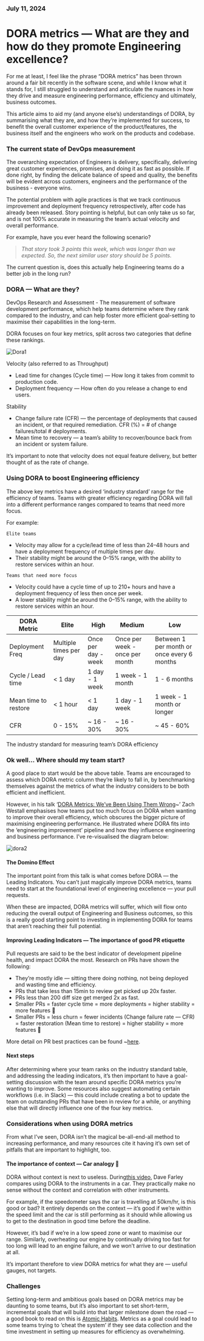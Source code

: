 ### July 11, 2024

# DORA metrics — What are they and how do they promote Engineering excellence?

For me at least, I feel like the phrase “DORA metrics” has been thrown around a fair bit recently in the software scene, and while I know what it stands for, I still struggled to understand and articulate the nuances in how they drive and measure engineering performance, efficiency and ultimately, business outcomes.

This article aims to aid my (and anyone else’s) understandings of DORA, by summarising what they are, and how they’re implemented for success, to benefit the overall customer experience of the product/features, the business itself and the engineers who work on the products and codebase.

### The current state of DevOps measurement

The overarching expectation of Engineers is delivery, specifically, delivering great customer experiences, promises, and doing it as fast as possible. If done right, by finding the delicate balance of speed and quality, the benefits will be evident across customers, engineers and the performance of the business - everyone wins.

The potential problem with agile practices is that we track continuous improvement and deployment frequency retrospectively, after code has already been released.
Story pointing is helpful, but can only take us so far, and is not 100% accurate in measuring the team’s actual velocity and overall performance.

For example, have you ever heard the following scenario?

> _That story took 3 points this week, which was longer than we expected. So, the next similar user story should be 5 points._

The current question is, does this actually help Engineering teams do a better job in the long run?

### DORA — What are they?

DevOps Research and Assessment - The measurement of software development performance, which help teams determine where they rank compared to the industry, and can help foster more efficient goal-setting to maximise their capabilities in the long-term.

DORA focuses on four key metrics, split across two categories that define these rankings.

![Dora1](../../public/images/dora1.png)

Velocity (also referred to as Throughput)

- Lead time for changes (Cycle time) — How long it takes from commit to production code.
- Deployment frequency — How often do you release a change to end users.

Stability

- Change failure rate (CFR) — the percentage of deployments that caused an incident, or that required remediation. CFR (%) = # of change failures/total # deployments.
- Mean time to recovery — a team’s ability to recover/bounce back from an incident or system failure.

It’s important to note that velocity does not equal feature delivery, but better thought of as the rate of change.

### Using DORA to boost Engineering efficiency

The above key metrics have a desired ‘industry standard’ range for the efficiency of teams. Teams with greater efficiency regarding DORA will fall into a different performance ranges compared to teams that need more focus.

For example:

`Elite teams`

- Velocity may allow for a cycle/lead time of less than 24–48 hours and have a deployment frequency of multiple times per day.
- Their stability might be around the 0–15% range, with the ability to restore services within an hour.

`Teams that need more focus`

- Velocity could have a cycle time of up to 210+ hours and have a deployment frequency of less then once per week.
- A lower stability might be around the 0–15% range, with the ability to restore services within an hour.

| DORA Metric          | Elite                  | High                | Medium                         | Low                                        |
| -------------------- | ---------------------- | ------------------- | ------------------------------ | ------------------------------------------ |
| Deployment Freq      | Multiple times per day | Once per day - week | Once per week - once per month | Between 1 per month or once every 6 months |
| Cycle / Lead time    | < 1 day                | 1 day - 1 week      | 1 week - 1 month               | 1 - 6 months                               |
| Mean time to restore | < 1 hour               | < 1 day             | 1 day - 1 week                 | 1 week - 1 month or longer                 |
| CFR                  | 0 - 15%                | ~ 16 - 30%          | ~ 16 - 30%                     | ~ 45 - 60%                                 |

The industry standard for measuring team’s DORA efficiency

### Ok well… Where should my team start?

A good place to start would be the above table. Teams are encouraged to assess which DORA metric column they’re likely to fall in, by benchmarking themselves against the metrics of what the industry considers to be both efficient and inefficient.

However, in his talk ‘[DORA Metrics: We’ve Been Using Them Wrong](https://www.youtube.com/watch?v=H3nlvHQHb5E&ab_channel=LinearB)~’ Zach Westall emphasises how teams put too much focus on DORA when wanting to improve their overall efficiency, which obscures the bigger picture of maximising engineering performance.
He illustrated where DORA fits into the ‘engineering improvement’ pipeline and how they influence engineering and business performance. I’ve re-visualised the diagram below:

![dora2](../../public/images/dora2.png)

#### The Domino Effect

The important point from this talk is what comes before DORA — the Leading Indicators.
You can’t just magically improve DORA metrics, teams need to start at the foundational level of engineering excellence — your pull requests.

When these are impacted, DORA metrics will suffer, which will flow onto reducing the overall output of Engineering and Business outcomes, so this is a really good starting point to investing in implementing DORA for teams that aren’t reaching their full potential.

#### Improving Leading Indicators — The importance of good PR etiquette

Pull requests are said to be the best indicator of development pipeline health, and impact DORA the most.
Research on PRs have shown the following:

- They’re mostly idle — sitting there doing nothing, not being deployed and wasting time and efficiency.
- PRs that take less than 15min to review get picked up 20x faster.
- PRs less than 200 diff size get merged 2x as fast.
- Smaller PRs = faster cycle time = more deployments = higher stability = more features 🚀
- Smaller PRs = less churn = fewer incidents (Change failure rate — CFR) = faster restoration (Mean time to restore) = higher stability = more features 🚀

More detail on PR best practices can be found ~[here](https://blog.codacy.com/pull-request-best-practices).

#### Next steps

After determining where your team ranks on the industry standard table, and addressing the leading indicators, it’s then important to have a goal-setting discussion with the team around specific DORA metrics you’re wanting to improve.
Some resources also suggest automating certain workflows (i.e. in Slack) — this could include creating a bot to update the team on outstanding PRs that have been in review for a while, or anything else that will directly influence one of the four key metrics.

### Considerations when using DORA metrics

From what I’ve seen, DORA isn’t the magical be-all-end-all method to increasing performance, and many resources cite it having it’s own set of pitfalls that are important to highlight, too.

#### The importance of context — Car analogy 🚗

DORA without context is next to useless. During[this video](https://www.youtube.com/watch?v=hbeyCECbLhk&ab_channel=ContinuousDelivery), Dave Farley compares using DORA to the instruments in a car. They practically make no sense without the context and correlation with other instruments.

For example, if the speedometer says the car is travelling at 50km/hr, is this good or bad? It entirely depends on the context — it’s good if we’re within the speed limit and the car is still performing as it should while allowing us to get to the destination in good time before the deadline.

However, it’s bad if we’re in a low speed zone or want to maximise our range. Similarly, overheating our engine by continually driving too fast for too long will lead to an engine failure, and we won’t arrive to our destination at all.

It’s important therefore to view DORA metrics for what they are — useful gauges, not targets.

### Challenges

Setting long-term and ambitious goals based on DORA metrics may be daunting to some teams, but it’s also important to set short-term, incremental goals that will build into that larger milestone down the road — a good book to read on this is [Atomic Habits](https://jamesclear.com/atomic-habits).
Metrics as a goal could lead to some teams trying to ‘cheat the system’ if they see data collection and the time investment in setting up measures for efficiency as overwhelming.
